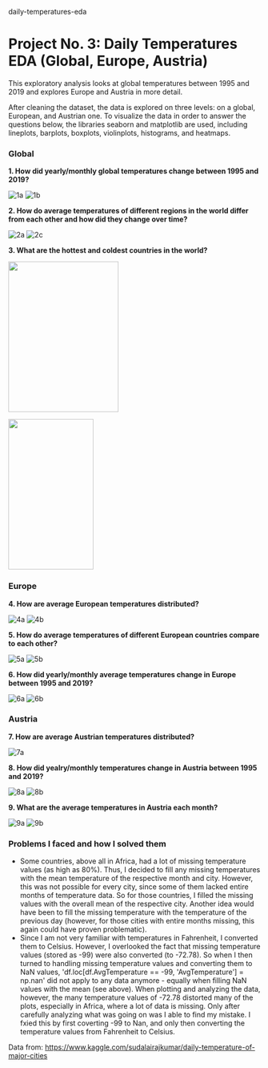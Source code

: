 daily-temperatures-eda
# Project No. 3: Daily Temperatures EDA (Global, Europe, Austria)

This exploratory analysis looks at global temperatures between 1995 and 2019 and explores Europe and Austria in more detail.

After cleaning the dataset, the data is explored on three levels: on a global, European, and Austrian one. To visualize the data in order to answer the questions below, the libraries seaborn and matplotlib are used, including lineplots, barplots, boxplots, violinplots, histograms, and heatmaps.

### Global

<b>1. How did yearly/monthly global temperatures change between 1995 and 2019?</b>

![1a](https://github.com/HeleneFabia/daily-temperatures-eda/blob/master/images/1a.png)
![1b](https://github.com/HeleneFabia/daily-temperatures-eda/blob/master/images/1b.png)

<b>2. How do average temperatures of different regions in the world differ from each other and how did they change over time?</b>

![2a](https://github.com/HeleneFabia/daily-temperatures-eda/blob/master/images/2a.png)
![2c](https://github.com/HeleneFabia/daily-temperatures-eda/blob/master/images/2c.png)

<b>3. What are the hottest and coldest countries in the world?</b>

<p align="eft">
  <img width="220" height="300" src="https://github.com/HeleneFabia/daily-temperatures-eda/blob/master/images/3a_.png">
</p> <p align="left">
  <img width="170" height="300" src="https://github.com/HeleneFabia/daily-temperatures-eda/blob/master/images/3b_.png">
</p>


### Europe

<b>4. How are average European temperatures distributed?</b>

![4a](https://github.com/HeleneFabia/daily-temperatures-eda/blob/master/images/4a.png)
![4b](https://github.com/HeleneFabia/daily-temperatures-eda/blob/master/images/4b.png)

<b>5. How do average temperatures of different European countries compare to each other?</b>

![5a](https://github.com/HeleneFabia/daily-temperatures-eda/blob/master/images/5a.png)
![5b](https://github.com/HeleneFabia/daily-temperatures-eda/blob/master/images/5b.png)

<b>6. How did yearly/monthly average temperatures change in Europe between 1995 and 2019?</b>

![6a](https://github.com/HeleneFabia/daily-temperatures-eda/blob/master/images/6a.png)
![6b](https://github.com/HeleneFabia/daily-temperatures-eda/blob/master/images/6b.png)


### Austria

<b>7. How are average Austrian temperatures distributed?</b>

![7a](https://github.com/HeleneFabia/daily-temperatures-eda/blob/master/images/7a.png)

<b>8. How did yealry/monthly temperatures change in Austria between 1995 and 2019?</b>

![8a](https://github.com/HeleneFabia/daily-temperatures-eda/blob/master/images/8a.png)
![8b](https://github.com/HeleneFabia/daily-temperatures-eda/blob/master/images/8b.png)

<b>9. What are the average temperatures in Austria each month?</b>

![9a](https://github.com/HeleneFabia/daily-temperatures-eda/blob/master/images/9a.png)
![9b](https://github.com/HeleneFabia/daily-temperatures-eda/blob/master/images/9b.png)


### Problems I faced and how I solved them
- Some countries, above all in Africa, had a lot of missing temperature values (as  high as 80%). Thus, I decided to fill any missing temperatures with the mean temperature of the respective month and city. However, this was not possible for every city, since some of them lacked entire months of temperature data. So for those countries, I filled the missing values with the overall mean of the respective city. Another idea would have been to fill the missing temperature with the temperature of the previous day (however, for those cities with entire months missing, this again could have proven problematic).
- Since I am not very familiar with temperatures in Fahrenheit, I converted them to Celsius. However, I overlooked the fact that missing temperature values (stored as -99) were also converted (to -72.78). So when I then turned to handling missing temperature values and converting them to NaN values, 'df.loc[df.AvgTemperature == -99, 'AvgTemperature'] = np.nan' did not apply to any data anymore - equally when filling NaN values with the mean (see above). When plotting and analyzing the data, however, the many temperature values of -72.78 distorted many of the plots, especially in Africa, where a lot of data is missing. Only after carefully analyzing what was going on was I able to find my mistake. I fxied this by first coverting -99 to Nan, and only then converting the temperature values from Fahrenheit to Celsius.
  
Data from: https://www.kaggle.com/sudalairajkumar/daily-temperature-of-major-cities
